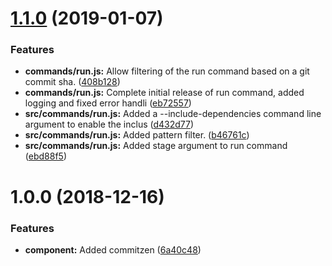 # [1.1.0](https://github.com/amurdock/ystage/compare/v1.0.0...v1.1.0) (2019-01-07)


### Features

* **commands/run.js:** Allow filtering of the run command based on a git commit sha. ([408b128](https://github.com/amurdock/ystage/commit/408b128))
* **commands/run.js:** Complete initial release of run command, added logging and fixed error handli ([eb72557](https://github.com/amurdock/ystage/commit/eb72557))
* **src/commands/run.js:** Added a --include-dependencies command line argument to enable the inclus ([d432d77](https://github.com/amurdock/ystage/commit/d432d77))
* **src/commands/run.js:** Added pattern filter. ([b46761c](https://github.com/amurdock/ystage/commit/b46761c))
* **src/commands/run.js:** Added stage argument to run command ([ebd88f5](https://github.com/amurdock/ystage/commit/ebd88f5))

# 1.0.0 (2018-12-16)


### Features

* **component:** Added commitzen ([6a40c48](https://github.com/amurdock/ystage/commit/6a40c48))
